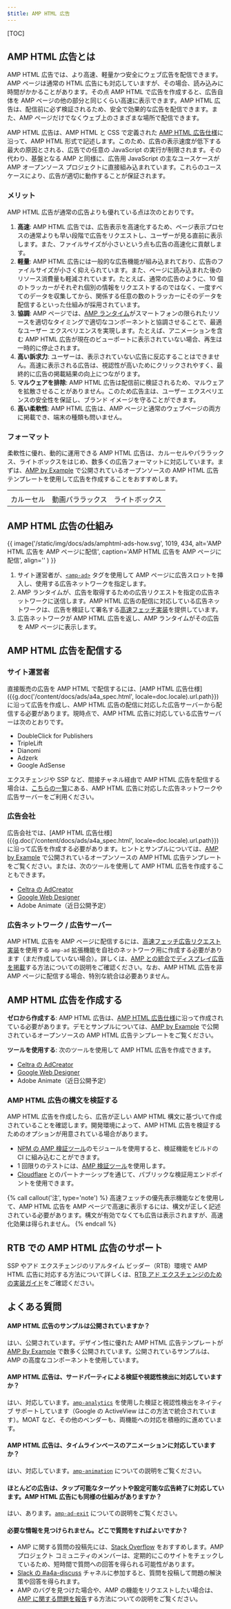 ```yaml
---
$title: AMP HTML 広告
---
```


[TOC]

## AMP HTML 広告とは

AMP HTML 広告では、より高速、軽量かつ安全にウェブ広告を配信できます。AMP ページは通常の HTML 広告にも対応していますが、その場合、読み込みに時間がかかることがあります。その点 AMP HTML で広告を作成すると、広告自体を AMP ページの他の部分と同じくらい高速に表示できます。AMP HTML 広告は、配信前に必ず検証されるため、安全で効果的な広告を配信できます。また、AMP ページだけでなくウェブ上のさまざまな場所で配信できます。

AMP HTML 広告は、AMP HTML と CSS で定義された [AMP HTML 広告仕様](/ja/docs/ads/a4a_spec.html)に沿って、AMP HTML 形式で記述します。このため、広告の表示速度が低下する最大の原因とされる、広告での任意の JavaScript の実行が制限されます。その代わり、基盤となる AMP と同様に、広告用 JavaScript の主なユースケースが AMP オープンソース プロジェクトに直接組み込まれています。これらのユースケースにより、広告が適切に動作することが保証されます。

### メリット

AMP HTML 広告が通常の広告よりも優れている点は次のとおりです。

1. **高速**: AMP HTML 広告では、広告表示を高速化するため、ページ表示プロセスの通常よりも早い段階で広告をリクエストし、ユーザーが見る直前に表示します。また、ファイルサイズが小さいという点も広告の高速化に貢献します。
1. **軽量**: AMP HTML 広告には一般的な広告機能が組み込まれており、広告のファイルサイズが小さく抑えられています。また、ページに読み込まれた後のリソース消費量も軽減されています。たとえば、通常の広告のように、10 個のトラッカーがそれぞれ個別の情報をリクエストするのではなく、一度すべてのデータを収集してから、関係する任意の数のトラッカーにそのデータを配信するといった仕組みが採用されています。
1. **協調**: AMP ページでは、[AMP ランタイム](https://www.ampproject.org/ja/docs/fundamentals/spec#amp-runtime)がスマートフォンの限られたリソースを適切なタイミングで適切なコンポーネントと協調させることで、最適なユーザー エクスペリエンスを実現します。たとえば、アニメーションを含む AMP HTML 広告が現在のビューポートに表示されていない場合、再生は一時的に停止されます。
1. **高い訴求力**: ユーザーは、表示されていない広告に反応することはできません。高速に表示される広告は、視認性が高いためにクリックされやすく、最終的に広告の掲載結果の向上につながります。
1. **マルウェアを排除**: AMP HTML 広告は配信前に検証されるため、マルウェアを拡散させることがありません。このため広告主は、ユーザー エクスペリエンスの安全性を保証し、ブランド イメージを守ることができます。
1. **高い柔軟性**: AMP HTML 広告は、AMP ページと通常のウェブページの両方に掲載でき、端末の種類も問いません。


### フォーマット

柔軟性に優れ、動的に運用できる AMP HTML 広告は、カルーセルやパララックス、ライトボックスをはじめ、数多くの広告フォーマットに対応しています。まずは、[AMP by Example](https://ampbyexample.com/amp-ads/#amp-ads/advanced_ads) で公開されているオープンソースの AMP HTML 広告テンプレートを使用して広告を作成することをおすすめします。

<table class="nocolor">
  <tr>
    <td class="col-thirty"><amp-anim width="410" height="731" layout="responsive"
    src="/static/img/docs/ads/amp-ad-01-carousel.gif">
    </amp-anim></td>
    <td class="col-thirty"><amp-anim width="410" height="731" layout="responsive"
    src="/static/img/docs/ads/amp-ad-02-video-parallax.gif">
    </amp-anim></td>
    <td class="col-thirty"><amp-anim width="410" height="731" layout="responsive"
    src="/static/img/docs/ads/amp-ad-03-lightbox.gif">
    </amp-anim></td>
  </tr>
  <tr>
    <td>カルーセル</td>
    <td>動画パララックス</td>
    <td>ライトボックス</td>
  </tr>
</table>


## AMP HTML 広告の仕組み

{{ image('/static/img/docs/ads/amphtml-ads-how.svg', 1019, 434, alt='AMP HTML 広告を AMP ページに配信', caption='AMP HTML 広告を AMP ページに配信', align='' ) }}

1. サイト運営者が、[`<amp-ad>`](/ja/docs/reference/components/amp-ad.html) タグを使用して AMP ページに広告スロットを挿入し、使用する広告ネットワークを指定します。
1. AMP ランタイムが、広告を取得するための広告リクエストを指定の広告ネットワークに送信します。AMP HTML 広告の配信に対応している広告ネットワークは、広告を検証して署名する[高速フェッチ実装](https://github.com/ampproject/amphtml/blob/master/ads/google/a4a/docs/Network-Impl-Guide.md)を提供しています。
1. 広告ネットワークが AMP HTML 広告を返し、AMP ランタイムがその広告を AMP ページに表示します。

## AMP HTML 広告を配信する

### サイト運営者

直接販売の広告を AMP HTML で配信するには、[AMP HTML 広告仕様]({{g.doc('/content/docs/ads/a4a_spec.html', locale=doc.locale).url.path}})に沿って広告を作成し、AMP HTML 広告の配信に対応した広告サーバーから配信する必要があります。現時点で、AMP HTML 広告に対応している広告サーバーは次のとおりです。

*   DoubleClick for Publishers
*   TripleLift
*   Dianomi
*   Adzerk
*   Google AdSense

エクスチェンジや SSP など、間接チャネル経由で AMP HTML 広告を配信する場合は、[こちらの一覧](/ja/docs/ads/ads_vendors.html)にある、AMP HTML 広告に対応した広告ネットワークや広告サーバーをご利用ください。

### 広告会社

広告会社では、[AMP HTML 広告仕様]({{g.doc('/content/docs/ads/a4a_spec.html', locale=doc.locale).url.path}})に沿って広告を作成する必要があります。ヒントとサンプルについては、[AMP by Example](https://ampbyexample.com/amp-ads/#amp-ads/advanced_ads) で公開されているオープンソースの AMP HTML 広告テンプレートをご覧ください。または、次のツールを使用して AMP HTML 広告を作成することもできます。

*  [Celtra の AdCreator](http://www.prnewswire.com/news-releases/celtra-partners-with-the-amp-project-showcases-amp-ad-creation-at-google-io-event-300459514.html)
*  [Google Web Designer](https://support.google.com/webdesigner/answer/7529856)
*  Adobe Animate（近日公開予定）

### 広告ネットワーク / 広告サーバー

AMP HTML 広告を AMP ページに配信するには、[高速フェッチ広告リクエスト実装](https://github.com/ampproject/amphtml/blob/master/ads/google/a4a/docs/Network-Impl-Guide.md)を使用する `amp-ad` 拡張機能を自社のネットワーク用に作成する必要があります（まだ作成していない場合）。詳しくは、[AMP との統合でディスプレイ広告を掲載](/ja/docs/ads/adnetwork_integration.html)する方法についての説明をご確認ください。なお、AMP HTML 広告を非 AMP ページに配信する場合、特別な統合は必要ありません。

## AMP HTML 広告を作成する

**ゼロから作成する**: AMP HTML 広告は、[AMP HTML 広告仕様](/ja/docs/ads/a4a_spec.html)に沿って作成されている必要があります。デモとサンプルについては、[AMP by Example](https://ampbyexample.com/amp-ads/#amp-ads) で公開されているオープンソースの AMP HTML 広告テンプレートをご覧ください。

**ツールを使用する**: 次のツールを使用して AMP HTML 広告を作成できます。

*  [Celtra の AdCreator](http://www.prnewswire.com/news-releases/celtra-partners-with-the-amp-project-showcases-amp-ad-creation-at-google-io-event-300459514.html)
*  [Google Web Designer](https://support.google.com/webdesigner/answer/7529856)
*  Adobe Animate（近日公開予定）


### AMP HTML 広告の構文を検証する

AMP HTML 広告を作成したら、広告が正しい AMP HTML 構文に基づいて作成されていることを確認します。開発環境によって、AMP HTML 広告を検証するためのオプションが用意されている場合があります。

*   [NPM の AMP 検証ツール](https://www.npmjs.com/package/amphtml-validator)のモジュールを使用すると、検証機能をビルドの CI に組み込むことができます。
*   1 回限りのテストには、[AMP 検証ツール](https://validator.ampproject.org/)を使用します。
*   [Cloudflare](https://blog.cloudflare.com/amp-validator-api/) とのパートナーシップを通じて、パブリックな検証用エンドポイントを使用できます。

{% call callout('注', type='note') %}
高速フェッチの優先表示機能などを使用して、AMP HTML 広告を AMP ページで高速に表示するには、構文が正しく記述されている必要があります。構文が有効でなくても広告は表示されますが、高速化効果は得られません。
{% endcall %}

## RTB での AMP HTML 広告のサポート

SSP やアド エクスチェンジのリアルタイム ビッダー（RTB）環境で AMP HTML 広告に対応する方法について詳しくは、[RTB アド エクスチェンジのための実装ガイド](https://github.com/ampproject/amphtml/blob/master/ads/google/a4a/docs/RTBExchangeGuide.md)をご確認ください。

## よくある質問

#### AMP HTML 広告のサンプルは公開されていますか？

はい、公開されています。デザイン性に優れた AMP HTML 広告テンプレートが [AMP By Example](https://ampbyexample.com/amp-ads/#amp-ads/experimental_ads) で数多く公開されています。公開されているサンプルは、AMP の高度なコンポーネントを使用しています。

#### AMP HTML 広告は、サードパーティによる検証や視認性検出に対応していますか？

はい、対応しています。[`amp-analytics`](/ja/docs/reference/components/amp-analytics.html) を使用した検証と視認性検出をネイティブ サポートしています（Google の ActiveView はこの方法で統合されています）。MOAT など、その他のベンダーも、両機能への対応を積極的に進めています。

#### AMP HTML 広告は、タイムラインベースのアニメーションに対応していますか？

はい、対応しています。[`amp-animation`](/ja/docs/reference/components/amp-animation.html) についての説明をご覧ください。

#### ほとんどの広告は、タップ可能なターゲットや設定可能な広告終了に対応しています。AMP HTML 広告にも同様の仕組みがありますか？

はい、あります。[`amp-ad-exit`](/ja/docs/reference/components/amp-ad-exit.html) についての説明をご覧ください。

#### 必要な情報を見つけられません。どこで質問をすればよいですか？

*   AMP に関する質問の投稿先には、[Stack Overflow](http://stackoverflow.com/questions/tagged/amp-html) をおすすめします。AMP プロジェクト コミュニティのメンバーは、定期的にこのサイトをチェックしているため、短時間で質問への回答を得られる可能性があります。
*   [Slack の #a4a-discuss](https://docs.google.com/forms/d/e/1FAIpQLSd83J2IZA6cdR6jPwABGsJE8YL4pkypAbKMGgUZZriU7Qu6Tg/viewform?fbzx=4406980310789882877) チャネルに参加すると、質問を投稿して問題の解決策や回答を得られます。
*   AMP のバグを見つけた場合や、AMP の機能をリクエストしたい場合は、[AMP に関する問題を報告](https://github.com/ampproject/amphtml/blob/master/CONTRIBUTING.md#reporting-issues-with-amp)する方法についての説明をご覧ください。
 
